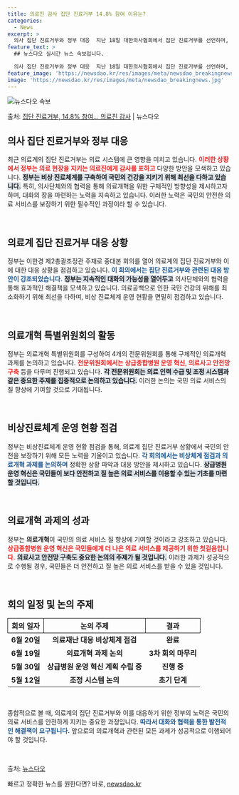 ```yaml
---
title: 의료진 감사 집단 진료거부 14.8% 참여 이유는?
categories:
  - News
excerpt: >
  의사 집단 진료거부와 정부 대응  지난 18일 대한의사협회에서 집단 진료거부를 선언하며, 실제 휴진한 의료기…
feature_text: >
  ## 뉴스다오 실시간 뉴스 속보입니다.

  의사 집단 진료거부와 정부 대응  지난 18일 대한의사협회에서 집단 진료거부를 선언하며, 실제 휴진한 의료기…
feature_image: 'https://newsdao.kr/res/images/meta/newsdao_breakingnews.jpg'
image: 'https://newsdao.kr/res/images/meta/newsdao_breakingnews.jpg'
---
```


![뉴스다오 속보](https://newsdao.kr/res/images/meta/newsdao_breakingnews.jpg)

<p>출처: <a href="https://newsdao.kr/4342" rel="dofollow">집단 진료거부, 14.8% 참여... 의료진 감사</a> | 뉴스다오</p>

<h2 data-ke-size="size26">의사 집단 진료거부와 정부 대응</h2>

<p data-ke-size="size16">최근 의료계의 집단 진료거부는 의료 시스템에 큰 영향을 미치고 있습니다. <b><span style="color: #ee2323;">이러한 상황에서 정부는 의료 현장을 지키는 의료진에게 감사를 표하고</span></b> 다양한 방안을 모색하고 있습니다. <b><span style="background-color: #21538527;">정부는 비상 진료체계를 구축하여 국민의 건강을 지키기 위해 최선을 다하고 있습니다.</span></b> 특히, 의사단체와의 협력을 통해 의료개혁을 위한 구체적인 방향성을 제시하고자 하며, 대화의 장을 마련하는 노력을 지속하고 있습니다. 이러한 노력은 국민의 안전한 의료 서비스를 보장하기 위한 필수적인 과정이라 할 수 있습니다.</p>

<p data-ke-size="size16">&nbsp;</p>

<h2 data-ke-size="size26">의료계 집단 진료거부 대응 상황</h2>

<p data-ke-size="size16">정부는 이한경 제2총괄조정관 주재로 중대본 회의를 열어 의료계의 집단 진료거부와 이에 대한 대응 상황을 점검하고 있습니다. <b><span style="color: #1a5490;">이 회의에서는 집단 진료거부와 관련된 대응 방안이 강조되었습니다.</span></b> <b><span style="background-color: #21538527;">정부는 지속적인 대화의 가능성을 열어두고</span></b> 의사단체와의 협력을 통해 효과적인 해결책을 모색하고 있습니다. 의료공백으로 인한 국민 건강의 위해를 최소화하기 위해 최선을 다하며, 비상 진료체계 운영 현황을 면밀히 점검하고 있습니다.</p>

<p data-ke-size="size16">&nbsp;</p>

<h2 data-ke-size="size26">의료개혁 특별위원회의 활동</h2>

<p data-ke-size="size16">정부는 의료개혁 특별위원회를 구성하여 4개의 전문위원회를 통해 구체적인 의료개혁 과제를 논의하고 있습니다. <b><span style="color: #ee2323;">전문위원회에서는 상급종합병원 운영 혁신, 의료사고 안전망 구축</span></b> 등을 다루며 진행되고 있습니다. <b><span style="background-color: #21538527;">각 전문위원회는 의료 인력 수급 및 조정 시스템과 같은 중요한 주제를 집중적으로 논의하고 있습니다.</span></b> 이러한 논의는 국민 의료 서비스의 질 향상에 기여할 것으로 기대됩니다.</p>

<p data-ke-size="size16">&nbsp;</p>

<h2 data-ke-size="size26">비상진료체계 운영 현황 점검</h2>

<p data-ke-size="size16">정부는 비상진료체계 운영 현황 점검을 통해, 의료계 집단 진료거부 상황에서 국민의 안전을 보장하기 위해 모든 노력을 기울이고 있습니다. <b><span style="color: #1a5490;">각 회의에서는 비상체계 점검과 의료개혁 과제를 논의하며</span></b> 정확한 상황 파악과 대응 방안을 제시하고 있습니다. <b><span style="background-color: #21538527;">상급병원 운영 혁신은 국민들이 보다 안전하고 질 높은 의료 서비스를 이용할 수 있는 기초를 마련할 것입니다.</span></b></p>

<p data-ke-size="size16">&nbsp;</p>

<h2 data-ke-size="size26">의료개혁 과제의 성과</h2>

<p data-ke-size="size16">정부는 <b>의료개혁</b>이 국민의 의료 서비스 질 향상에 기여할 것이라고 강조하고 있습니다. <b><span style="color: #ee2323;">상급종합병원 운영 혁신은 국민들에게 더 나은 의료 서비스를 제공하기 위한 첫걸음입니다.</span></b> <b><span style="background-color: #21538527;">의료사고 안전망 구축도 중요한 논의의 주제가 될 것입니다.</span></b> 이러한 과제가 성공적으로 수행될 경우, 국민들은 더 안전하고 질 높은 의료 서비스를 받을 수 있을 것입니다.</p>

<p data-ke-size="size16">&nbsp;</p>

<h2 data-ke-size="size26">회의 일정 및 논의 주제</h2>

<table style="width: 100%; border-collapse: collapse;">
    <thead>
        <tr>
            <th style="text-align: center; border: 1px solid black;">회의 일자</th>
            <th style="text-align: center; border: 1px solid black;">논의 주제</th>
            <th style="text-align: center; border: 1px solid black;">결과</th>
        </tr>
    </thead>
    <tbody>
        <tr>
            <td style="text-align: center; height: 17px;"><b>6월 20일</b></td>
            <td style="text-align: center; height: 17px;"><b>의료재난 대응 비상체계 점검</b></td>
            <td style="text-align: center; height: 17px;"><b>완료</b></td>
        </tr>
        <tr>
            <td style="text-align: center; height: 17px;"><b>6월 19일</b></td>
            <td style="text-align: center; height: 17px;"><b>의료개혁 과제 논의</b></td>
            <td style="text-align: center; height: 17px;"><b>3차 회의 마무리</b></td>
        </tr>
        <tr>
            <td style="text-align: center; height: 17px;"><b>5월 30일</b></td>
            <td style="text-align: center; height: 17px;"><b>상급병원 운영 혁신 계획 수립 중</b></td>
            <td style="text-align: center; height: 17px;"><b>진행 중</b></td>
        </tr>
        <tr>
            <td style="text-align: center; height: 17px;"><b>5월 12일</b></td>
            <td style="text-align: center; height: 17px;"><b>조정 시스템 논의</b></td>
            <td style="text-align: center; height: 17px;"><b>초기 단계</b></td>
        </tr>
    </tbody>
</table>

<p data-ke-size="size16">&nbsp;</p>

<p data-ke-size="size16">종합적으로 볼 때, 의료계의 집단 진료거부와 이를 대응하기 위한 정부의 노력은 국민의 의료 서비스를 안전하게 지키는 중요한 과정입니다. <b><span style="color: #1a5490;">따라서 대화와 협력을 통한 발전적인 해결책이 요구됩니다.</span></b> 앞으로의 의료개혁과 관련된 모든 과제가 성공적으로 이행되어야 할 것입니다.</p>

<p data-ke-size="size16">&nbsp;</p>

<p>출처: <a href="https://newsdao.kr/4342">뉴스다오</a></p> 

빠르고 정확한 뉴스를 원한다면? 바로, <a href="https://newsdao.kr" rel="dofollow">newsdao.kr</a>


